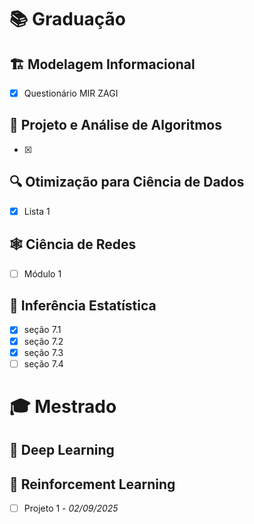 
# 📚 Graduação

## 🏗️ Modelagem Informacional

- [x] Questionário MIR ZAGI

## 📐 Projeto e Análise de Algoritmos

- [x] 

## 🔍 Otimização para Ciência de Dados

- [x] Lista 1

## 🕸️ Ciência de Redes

- [ ] Módulo 1

## 🧮 Inferência Estatística

- [x] seção 7.1
- [x] seção 7.2
- [x] seção 7.3
- [ ] seção 7.4

# 🎓 Mestrado



## 🧠 Deep Learning



## 🤖 Reinforcement Learning
- [ ] Projeto 1 - *02/09/2025*
